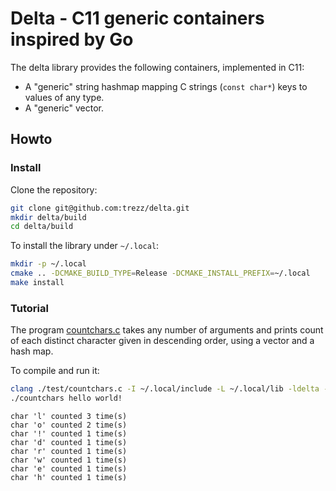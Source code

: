 # Delta - C11 generic containers inspired by Go

The delta library provides the following containers, implemented in C11:
* A "generic" string hashmap mapping C strings (`const char*`) keys to values of any type.
* A "generic" vector.

## Howto

### Install

Clone the repository:
```sh
git clone git@github.com:trezz/delta.git
mkdir delta/build
cd delta/build
```

To install the library under `~/.local`:
```sh
mkdir -p ~/.local
cmake .. -DCMAKE_BUILD_TYPE=Release -DCMAKE_INSTALL_PREFIX=~/.local
make install
```

### Tutorial

The program [countchars.c](test/countchars.c) takes any number of arguments and prints count of each distinct character given in descending order, using a vector and a hash map.

To compile and run it:

```sh
clang ./test/countchars.c -I ~/.local/include -L ~/.local/lib -ldelta -o countchars
./countchars hello world!
```
```
char 'l' counted 3 time(s)
char 'o' counted 2 time(s)
char '!' counted 1 time(s)
char 'd' counted 1 time(s)
char 'r' counted 1 time(s)
char 'w' counted 1 time(s)
char 'e' counted 1 time(s)
char 'h' counted 1 time(s)
```
